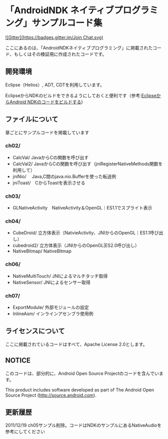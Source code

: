 # 「AndroidNDK ネイティブプログラミング」サンプルコード集
[![Gitter](https://badges.gitter.im/Join Chat.svg)](https://gitter.im/wikibook/androidndk?utm_source=badge&utm_medium=badge&utm_campaign=pr-badge)

ここにあるのは、「AndroidNDKネイティブプログラミング」に掲載されたコード、もしくはその検証用に作成されたコードです。


## 開発環境
Eclipse（Helios）, ADT, CDTを利用しています。

EclipseからNDKのビルドをできるようにしておくと便利です（参考:[EclipseからAndroid NDKのコードをビルドする](http://blog.cnu.jp/2011/07/05/build-ndk-in-eclipse/))

## ファイルについて

章ごとにサンプルコードを掲載しています

### ch02/
- CalcVal/   JavaからCの関数を呼び出す
- CalcVal2/  JavaからCの関数を呼び出す（jniRegisterNativeMethods関数を利用して）
- jniNio/　  Java,C間のjava.nio.Bufferを使った転送例
- jniToast/　CからToastを表示させる
 
### ch03/
- GLNativeActivity　NativeActivity＆OpenGL｜ES1.1でスプライト表示

### ch04/
- CubeDroid/    立方体表示（NatvieActivity、JNIからのOpenGL｜ES1.1呼び出し）  
- cubedroid2/   立方体表示（JNIからのOpenGL|ES2.0呼び出し）  
- NativeBitmap/ NativeBitmap  

### ch06/
- NativeMultiTouch/  JNIによるマルチタッチ取得
- NativeSensor/      JNIによるセンサー取得

### ch07/
- ExportModule/  外部モジュールの設定
- InlineAsm/     インラインアセンブラ使用例

## ライセンスについて

ここに掲載されているコードはすべて、Apache License 2.0とします。

## NOTICE

このコードは、部分的に、Android Open Source Projectのコードを含んでいます。

This product includes software developed as part of
The Android Open Source Project (http://source.android.com).

## 更新履歴

2011/12/19 ch05サンプル削除。コードはNDKのサンプルにあるNativeAudioを参考にしてください
